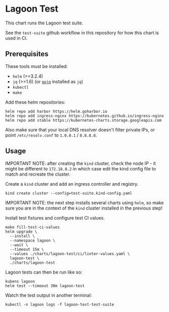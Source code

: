 # Lagoon Test

This chart runs the Lagoon test suite.

See the `test-suite` github workflow in this repository for how this chart is used in CI.

## Prerequisites

These tools must be installed:

* `helm` (>=3.2.4)
* `jq` (>=1.6) (or [`gojq`](https://github.com/itchyny/gojq) installed as `jq`)
* `kubectl`
* `make`

Add these helm repositories:

```
helm repo add harbor https://helm.goharbor.io
helm repo add ingress-nginx https://kubernetes.github.io/ingress-nginx
helm repo add stable https://kubernetes-charts.storage.googleapis.com
```

Also make sure that your local DNS resolver doesn't filter private IPs, or point `/etc/resolv.conf` to `1.0.0.1` / `8.8.8.8`.

## Usage

IMPORTANT NOTE: after creating the `kind` cluster, check the node IP - it might be different to `172.18.0.2` in which case edit the kind config file to match and recreate the cluster.

Create a `kind` cluster and add an ingress controller and registry.

```
kind create cluster --config=test-suite.kind-config.yaml
```

IMPORTANT NOTE: the next step installs several charts using `helm`, so make sure you are in the context of the `kind` cluster installed in the previous step!

Install test fixtures and configure test CI values.

```
make fill-test-ci-values
helm upgrade \
  --install \
  --namespace lagoon \
  --wait \
  --timeout 15m \
  --values ./charts/lagoon-test/ci/linter-values.yaml \
  lagoon-test \
  ./charts/lagoon-test
```

Lagoon tests can then be run like so:

```
kubens lagoon
helm test --timeout 30m lagoon-test
```

Watch the test output in another terminal:

```
kubectl -n lagoon logs -f lagoon-test-test-suite
```
